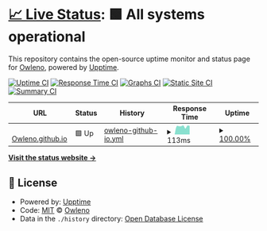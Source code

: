 # [📈 Live Status](https://Owleno.github.io/status): <!--live status--> **🟩 All systems operational**

This repository contains the open-source uptime monitor and status page for [Owleno](https://Owleno.github.io/status), powered by [Upptime](https://github.com/upptime/upptime).

[![Uptime CI](https://github.com/Owleno/status/workflows/Uptime%20CI/badge.svg)](https://github.com/Owleno/status/actions?query=workflow%3A%22Uptime+CI%22)
[![Response Time CI](https://github.com/Owleno/status/workflows/Response%20Time%20CI/badge.svg)](https://github.com/Owleno/status/actions?query=workflow%3A%22Response+Time+CI%22)
[![Graphs CI](https://github.com/Owleno/status/workflows/Graphs%20CI/badge.svg)](https://github.com/Owleno/status/actions?query=workflow%3A%22Graphs+CI%22)
[![Static Site CI](https://github.com/Owleno/status/workflows/Static%20Site%20CI/badge.svg)](https://github.com/Owleno/status/actions?query=workflow%3A%22Static+Site+CI%22)
[![Summary CI](https://github.com/Owleno/status/workflows/Summary%20CI/badge.svg)](https://github.com/Owleno/status/actions?query=workflow%3A%22Summary+CI%22)

<!--start: status pages-->
<!-- This summary is generated by Upptime (https://github.com/upptime/upptime) -->
<!-- Do not edit this manually, your changes will be overwritten -->
<!-- prettier-ignore -->
| URL | Status | History | Response Time | Uptime |
| --- | ------ | ------- | ------------- | ------ |
| <img alt="" src="https://favicons.githubusercontent.com/owleno.github.io" height="13"> [Owleno.github.io](https://owleno.github.io) | 🟩 Up | [owleno-github-io.yml](https://github.com/Owleno/status/commits/HEAD/history/owleno-github-io.yml) | <details><summary><img alt="Response time graph" src="./graphs/owleno-github-io/response-time-week.png" height="20"> 113ms</summary><br><a href="https://Owleno.github.io/status/history/owleno-github-io"><img alt="Response time 119" src="https://img.shields.io/endpoint?url=https%3A%2F%2Fraw.githubusercontent.com%2FOwleno%2Fstatus%2FHEAD%2Fapi%2Fowleno-github-io%2Fresponse-time.json"></a><br><a href="https://Owleno.github.io/status/history/owleno-github-io"><img alt="24-hour response time 119" src="https://img.shields.io/endpoint?url=https%3A%2F%2Fraw.githubusercontent.com%2FOwleno%2Fstatus%2FHEAD%2Fapi%2Fowleno-github-io%2Fresponse-time-day.json"></a><br><a href="https://Owleno.github.io/status/history/owleno-github-io"><img alt="7-day response time 113" src="https://img.shields.io/endpoint?url=https%3A%2F%2Fraw.githubusercontent.com%2FOwleno%2Fstatus%2FHEAD%2Fapi%2Fowleno-github-io%2Fresponse-time-week.json"></a><br><a href="https://Owleno.github.io/status/history/owleno-github-io"><img alt="30-day response time 124" src="https://img.shields.io/endpoint?url=https%3A%2F%2Fraw.githubusercontent.com%2FOwleno%2Fstatus%2FHEAD%2Fapi%2Fowleno-github-io%2Fresponse-time-month.json"></a><br><a href="https://Owleno.github.io/status/history/owleno-github-io"><img alt="1-year response time 119" src="https://img.shields.io/endpoint?url=https%3A%2F%2Fraw.githubusercontent.com%2FOwleno%2Fstatus%2FHEAD%2Fapi%2Fowleno-github-io%2Fresponse-time-year.json"></a></details> | <details><summary><a href="https://Owleno.github.io/status/history/owleno-github-io">100.00%</a></summary><a href="https://Owleno.github.io/status/history/owleno-github-io"><img alt="All-time uptime 100.00%" src="https://img.shields.io/endpoint?url=https%3A%2F%2Fraw.githubusercontent.com%2FOwleno%2Fstatus%2FHEAD%2Fapi%2Fowleno-github-io%2Fuptime.json"></a><br><a href="https://Owleno.github.io/status/history/owleno-github-io"><img alt="24-hour uptime 100.00%" src="https://img.shields.io/endpoint?url=https%3A%2F%2Fraw.githubusercontent.com%2FOwleno%2Fstatus%2FHEAD%2Fapi%2Fowleno-github-io%2Fuptime-day.json"></a><br><a href="https://Owleno.github.io/status/history/owleno-github-io"><img alt="7-day uptime 100.00%" src="https://img.shields.io/endpoint?url=https%3A%2F%2Fraw.githubusercontent.com%2FOwleno%2Fstatus%2FHEAD%2Fapi%2Fowleno-github-io%2Fuptime-week.json"></a><br><a href="https://Owleno.github.io/status/history/owleno-github-io"><img alt="30-day uptime 100.00%" src="https://img.shields.io/endpoint?url=https%3A%2F%2Fraw.githubusercontent.com%2FOwleno%2Fstatus%2FHEAD%2Fapi%2Fowleno-github-io%2Fuptime-month.json"></a><br><a href="https://Owleno.github.io/status/history/owleno-github-io"><img alt="1-year uptime 100.00%" src="https://img.shields.io/endpoint?url=https%3A%2F%2Fraw.githubusercontent.com%2FOwleno%2Fstatus%2FHEAD%2Fapi%2Fowleno-github-io%2Fuptime-year.json"></a></details>

<!--end: status pages-->

[**Visit the status website →**](https://Owleno.github.io/status)

## 📄 License

- Powered by: [Upptime](https://github.com/upptime/upptime)
- Code: [MIT](./LICENSE) © [Owleno](https://Owleno.github.io/status)
- Data in the `./history` directory: [Open Database License](https://opendatacommons.org/licenses/odbl/1-0/)
